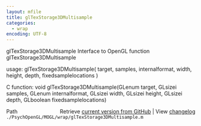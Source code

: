 ```yaml
---
layout: mfile
title: glTexStorage3DMultisample
categories:
  - wrap
encoding: UTF-8
---
```


glTexStorage3DMultisample  Interface to OpenGL function glTexStorage3DMultisample

usage:  glTexStorage3DMultisample\( target, samples, internalformat, width, height, depth, fixedsamplelocations \)

C function:  void glTexStorage3DMultisample\(GLenum target, GLsizei samples, GLenum internalformat, GLsizei width, GLsizei height, GLsizei depth, GLboolean fixedsamplelocations\)


<div class="code_header" style="text-align:right;">
  <span style="float:left;">Path&nbsp;&nbsp;</span> <span class="counter">Retrieve <a href=
  "https://raw.github.com/Psychtoolbox-3/Psychtoolbox-3/beta/./PsychOpenGL/MOGL/wrap/glTexStorage3DMultisample.m">current version from GitHub</a> | View <a href=
  "https://github.com/Psychtoolbox-3/Psychtoolbox-3/commits/beta/./PsychOpenGL/MOGL/wrap/glTexStorage3DMultisample.m">changelog</a></span>
</div>
<div class="code">
  <code>./PsychOpenGL/MOGL/wrap/glTexStorage3DMultisample.m</code>
</div>

